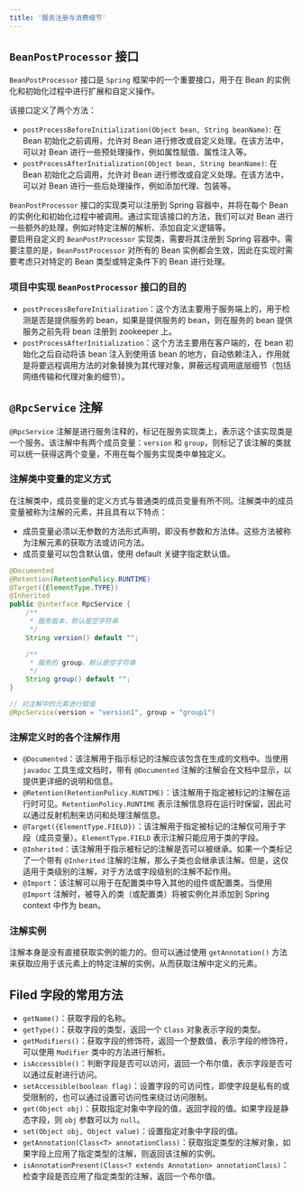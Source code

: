 ```yaml
---
title: '服务注册与消费细节'
---
```


## `BeanPostProcessor` 接口

`BeanPostProcessor` 接口是 `Spring` 框架中的一个重要接口，用于在 Bean 的实例化和初始化过程中进行扩展和自定义操作。  

该接口定义了两个方法：  
- `postProcessBeforeInitialization(Object bean, String beanName)`: 在 Bean 初始化之前调用，允许对 Bean 进行修改或自定义处理。在该方法中，可以对 Bean 进行一些预处理操作，例如属性赋值、属性注入等。
- `postProcessAfterInitialization(Object bean, String beanName)`: 在 Bean 初始化之后调用，允许对 Bean 进行修改或自定义处理。在该方法中，可以对 Bean 进行一些后处理操作，例如添加代理、包装等。  

`BeanPostProcessor` 接口的实现类可以注册到 Spring 容器中，并将在每个 Bean 的实例化和初始化过程中被调用。通过实现该接口的方法，我们可以对 Bean 进行一些额外的处理，例如对特定注解的解析、添加自定义逻辑等。  
要启用自定义的 `BeanPostProcessor` 实现类，需要将其注册到 Spring 容器中。需要注意的是，`BeanPostProcessor` 对所有的 Bean 实例都会生效，因此在实现时需要考虑只对特定的 Bean 类型或特定条件下的 Bean 进行处理。

### 项目中实现 `BeanPostProcessor` 接口的目的
- `postProcessBeforeInitialization`：这个方法主要用于服务端上的，用于检测是否是提供服务的 bean，如果是提供服务的 bean，则在服务的 bean 提供服务之前先将 bean 注册到 zookeeper 上。
- `postProcessAfterInitialization`：这个方法主要用在客户端的，在 bean 初始化之后自动将该 bean 注入到使用该 bean 的地方，自动依赖注入，作用就是将要远程调用方法的对象替换为其代理对象，屏蔽远程调用底层细节（包括网络传输和代理对象的细节）。


## `@RpcService` 注解
`@RpcService` 注解是进行服务注释的，标记在服务实现类上，表示这个该实现类是一个服务。该注解中有两个成员变量：`version` 和 `group`，则标记了该注解的类就可以统一获得这两个变量，不用在每个服务实现类中单独定义。  

### 注解类中变量的定义方式
在注解类中，成员变量的定义方式与普通类的成员变量有所不同。注解类中的成员变量被称为注解的元素，并且具有以下特点：
- 成员变量必须以无参数的方法形式声明，即没有参数和方法体。这些方法被称为注解元素的获取方法或访问方法。
- 成员变量可以包含默认值，使用 default 关键字指定默认值。

```java
@Documented
@Retention(RetentionPolicy.RUNTIME)
@Target({ElementType.TYPE})
@Inherited
public @interface RpcService {
    /**
     * 服务版本，默认是空字符串
     */
    String version() default "";

    /**
     * 服务的 group，默认是空字符串
     */
    String group() default "";
}

// 对注解中的元素进行赋值
@RpcService(version = "version1", group = "group1")
```

### 注解定义时的各个注解作用
- `@Documented`：该注解用于指示标记的注解应该包含在生成的文档中。当使用 `javadoc` 工具生成文档时，带有 `@Documented` 注解的注解会在文档中显示，以提供更详细的说明和信息。
- `@Retention(RetentionPolicy.RUNTIME)`：该注解用于指定被标记的注解在运行时可见。`RetentionPolicy.RUNTIME` 表示注解信息将在运行时保留，因此可以通过反射机制来访问和处理注解信息。
- `@Target({ElementType.FIELD})`：该注解用于指定被标记的注解仅可用于字段（成员变量）。`ElementType.FIELD` 表示注解只能应用于类的字段。
- `@Inherited`：该注解用于指示被标记的注解是否可以被继承。如果一个类标记了一个带有 `@Inherited` 注解的注解，那么子类也会继承该注解。但是，这仅适用于类级别的注解，对于方法或字段级别的注解不起作用。
- `@Import`：该注解可以用于在配置类中导入其他的组件或配置类。当使用 `@Import` 注解时，被导入的类（或配置类）将被实例化并添加到 Spring context 中作为 bean。

### 注解实例
注解本身是没有直接获取实例的能力的。但可以通过使用 `getAnnotation()` 方法来获取应用于该元素上的特定注解的实例，从而获取注解中定义的元素。


## Filed 字段的常用方法
- `getName()`：获取字段的名称。
- `getType()`：获取字段的类型，返回一个 `Class` 对象表示字段的类型。
- `getModifiers()`：获取字段的修饰符，返回一个整数值，表示字段的修饰符，可以使用 `Modifier` 类中的方法进行解析。
- `isAccessible()`：判断字段是否可以访问，返回一个布尔值，表示字段是否可以通过反射进行访问。
- `setAccessible(boolean flag)`：设置字段的可访问性，即使字段是私有的或受限制的，也可以通过设置可访问性来绕过访问限制。
- `get(Object obj)`：获取指定对象中字段的值，返回字段的值。如果字段是静态字段，则 `obj` 参数可以为 `null`。
- `set(Object obj, Object value)`：设置指定对象中字段的值。
- `getAnnotation(Class<T> annotationClass)`：获取指定类型的注解对象，如果字段上应用了指定类型的注解，则返回该注解的实例。
- `isAnnotationPresent(Class<? extends Annotation> annotationClass)`：检查字段是否应用了指定类型的注解，返回一个布尔值。

